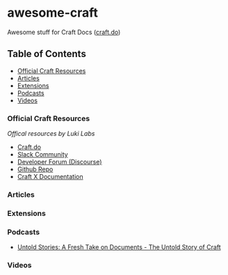 # awesome-craft
Awesome stuff for Craft Docs ([craft.do](https://www.craft.do))

## Table of Contents
- [Official Craft Resources](#official-craft-resources)
- [Articles](#articles)
- [Extensions](#extensions)
- [Podcasts](#podcasts)
- [Videos](#videos)

### Official Craft Resources
*Offical resources by Luki Labs*

- [Craft.do](https://www.craft.do)
- [Slack Community](https://craft.do/community)
- [Developer Forum (Discourse)](https://forum.developer.craft.do)
- [Github Repo](https://github.com/craftdocs)
- [Craft X Documentation](https://documentation.developer.craft.do)

### Articles

### Extensions

### Podcasts

- [Untold Stories: A Fresh Take on Documents - The Untold Story of Craft](https://soundcloud.com/untold-stories-podcast/a-fresh-take-on-documents-the-untold-story-of-craft)

### Videos

